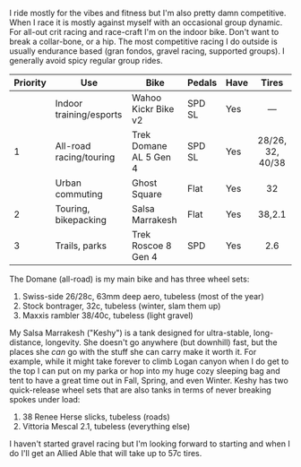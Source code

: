 I ride mostly for the vibes and fitness but I'm also pretty damn competitive. When I race it is mostly against myself with an occasional group dynamic. For all-out crit racing and race-craft I'm on the indoor bike. Don't want to break a collar-bone, or a hip. The most competitive racing I do outside is usually endurance based (gran fondos, gravel racing, supported groups). I generally avoid spicy regular group rides.

| Priority | Use                     | Bike                            | Pedals | Have |      Tires       |
| -------- | ----------------------- | ------------------------------- | ------ | ---- | :--------------: |
|          | Indoor training/esports | Wahoo Kickr Bike v2             | SPD SL | Yes  |        —         |
| 1        | All-road racing/touring | Trek Domane AL 5 Gen 4          | SPD SL | Yes  | 28/26, 32, 40/38 |
|          | Urban commuting         | Ghost Square                    | Flat   | Yes  |        32        |
| 2        | Touring, bikepacking    | Salsa Marrakesh                 | Flat   | Yes  |      38,2.1      |
| 3        | Trails, parks           | Trek Roscoe 8 Gen 4             | SPD    | Yes  |       2.6        |

The Domane (all-road) is my main bike and has three wheel sets:

1. Swiss-side 26/28c, 63mm deep aero, tubeless (most of the year)
2. Stock bontrager, 32c, tubeless (winter, slam them up)
3. Maxxis rambler 38/40c, tubeless (light gravel)

My Salsa Marrakesh ("Keshy") is a tank designed for ultra-stable, long-distance, longevity. She doesn't go anywhere (but downhill) fast, but the places she *can* go with the stuff she can carry make it worth it. For example, while it might take forever to climb Logan canyon when I do get to the top I can put on my parka or hop into my huge cozy sleeping bag and tent to have a great time out in Fall, Spring, and even Winter. Keshy has two quick-release wheel sets that are also tanks in terms of never breaking spokes under load:

1. 38 Renee Herse slicks, tubeless (roads)
2. Vittoria Mescal 2.1, tubeless (everything else)

I haven't started gravel racing but I'm looking forward to starting and when I do I'll get an Allied Able that will take up to 57c tires.